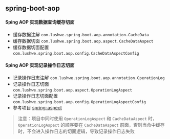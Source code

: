 ## spring-boot-aop

#### Sping AOP 实现数据查询缓存切面
- 缓存数据注解 `com.lushwe.spring.boot.aop.annotation.CacheData`
- 缓存数据切面 `com.lushwe.spring.boot.aop.aspect.CacheDataAspect`
- 缓存数据切面配置 `com.lushwe.spring.boot.aop.config.CacheDataAspectConfig`

#### Sping AOP 实现记录操作日志切面
- 记录操作日志注解 `com.lushwe.spring.boot.aop.annotation.OperationLog`
- 记录操作日志切面 `com.lushwe.spring.boot.aop.aspect.OperationLogAspect`
- 记录操作日志切面配置 `com.lushwe.spring.boot.aop.config.OperationLogAspectConfig`
- 参考项目 [spring-aspect](https://github.com/lushwe/learn-spring/tree/master/spring-aspect)

> 注意：项目中同时使用 `OperationLogAspect` 和 `CacheDataAspect` 时，`OperationLogAspect` 的顺序要在 `CacheDataAspect` 前面，否则当命中缓存时，不会进入操作日志的切面逻辑，导致记录操作日志失败